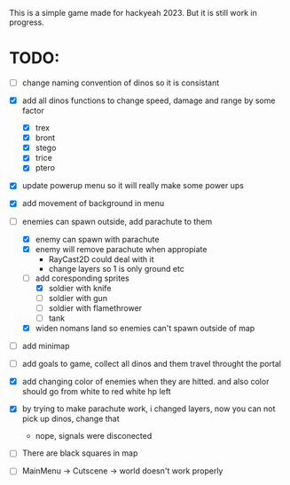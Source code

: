 This is a simple game made for hackyeah 2023. But it is still work in progress.

# TODO:
- [ ] change naming convention of dinos so it is consistant
- [x] add all dinos functions to change speed, damage and range by some factor
	- [x] trex
    - [x] bront
    - [x] stego
    - [x] trice
    - [x] ptero
- [x] update powerup menu so it will really make some power ups
- [x] add movement of background in menu
- [ ] enemies can spawn outside, add parachute to them
    - [x] enemy can spawn with parachute
    - [x] enemy will remove parachute when appropiate
        - RayCast2D could deal with it
        - change layers so 1 is only ground etc
    - [ ] add coresponding sprites
        - [x] soldier with knife
        - [ ] soldier with gun
        - [ ] soldier with flamethrower
        - [ ] tank
    - [x] widen nomans land so enemies can't spawn outside of map
- [ ] add minimap
- [ ] add goals to game, collect all dinos and them travel throught the portal
- [x] add changing color of enemies when they are hitted. and also color should go from white to red white hp left
- [x] by trying to make parachute work, i changed layers, now you can not pick up dinos, change that
    - nope, signals were disconected
- [ ] There are black squares in map
- [ ] MainMenu -> Cutscene -> world doesn't work properly


